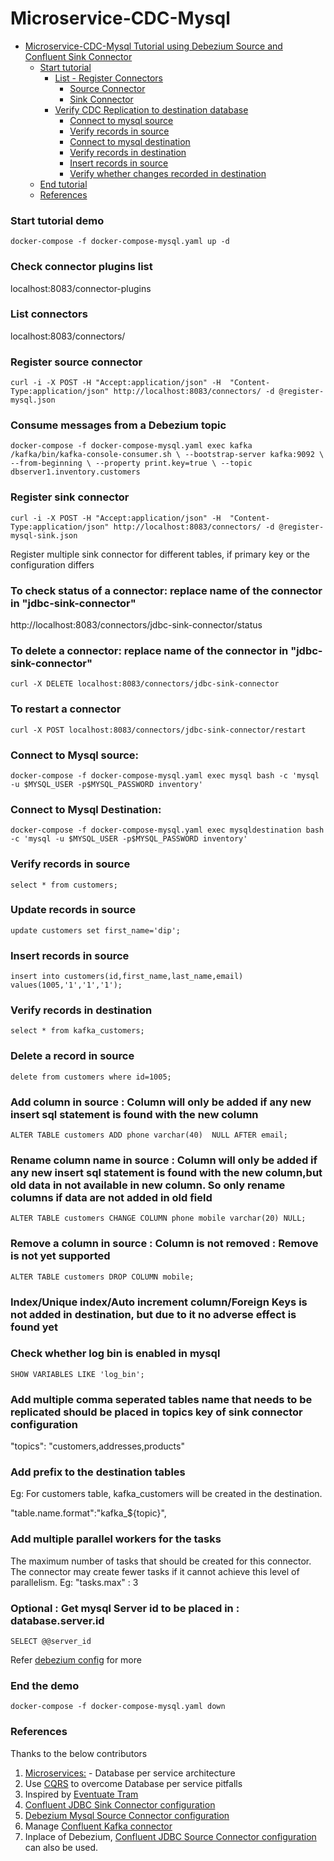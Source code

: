 # Microservice-CDC-Mysql

- [Microservice-CDC-Mysql Tutorial using Debezium Source and Confluent Sink Connector](#microservice-cdc-mysql)
  * [Start tutorial](#start-tutorial-demo)
    + [List - Register Connectors](#list-connectors)
      - [Source Connector](#register-source-connector)
      - [Sink Connector](#register-sink-connector)
    + [Verify CDC Replication to destination database](#using-mysql-and-apicurio-registry)
      - [Connect to mysql source](#connect-to-mysql-source)
      - [Verify records in source](#verify-records-in-source)
      - [Connect to mysql destination](#connect-to-mysql-destination)
      - [Verify records in destination](#verify-records-in-destination)
      - [Insert records in source](#insert-records-in-source)
      - [Verify whether changes recorded in destination](#verify-records-in-destination)
  * [End tutorial](#end-the-demo)
  * [References](#references)

### Start tutorial demo
`docker-compose -f docker-compose-mysql.yaml up -d`

### Check connector plugins list
localhost:8083/connector-plugins

### List connectors
localhost:8083/connectors/

### Register source connector
`curl -i -X POST -H "Accept:application/json" -H  "Content-Type:application/json" http://localhost:8083/connectors/ -d @register-mysql.json`

### Consume messages from a Debezium topic
`docker-compose -f docker-compose-mysql.yaml exec kafka /kafka/bin/kafka-console-consumer.sh \
    --bootstrap-server kafka:9092 \
    --from-beginning \
    --property print.key=true \
    --topic dbserver1.inventory.customers`

### Register sink connector
`curl -i -X POST -H "Accept:application/json" -H  "Content-Type:application/json" http://localhost:8083/connectors/ -d @register-mysql-sink.json`

Register multiple sink connector for different tables, if primary key or the configuration differs

### To check status of a connector: replace name of the connector in "jdbc-sink-connector"
http://localhost:8083/connectors/jdbc-sink-connector/status

### To delete a connector: replace name of the connector in "jdbc-sink-connector"
`curl -X DELETE localhost:8083/connectors/jdbc-sink-connector`

### To restart a connector
`curl -X POST localhost:8083/connectors/jdbc-sink-connector/restart`

### Connect to Mysql source:
`docker-compose -f docker-compose-mysql.yaml exec mysql bash -c 'mysql -u $MYSQL_USER -p$MYSQL_PASSWORD inventory'`

### Connect to Mysql Destination:
`docker-compose -f docker-compose-mysql.yaml exec mysqldestination bash -c 'mysql -u $MYSQL_USER -p$MYSQL_PASSWORD inventory'`

### Verify records in source
`select * from customers;`

### Update records in source
`update customers set first_name='dip';`

### Insert records in source
`insert into customers(id,first_name,last_name,email) values(1005,'1','1','1');`

### Verify records in destination
`select * from kafka_customers;`

### Delete a record in source
`delete from customers where id=1005;` 

### Add column in source : Column will only be added if any new insert sql statement is found with the new column
`ALTER TABLE customers
  ADD phone varchar(40)  NULL
    AFTER email;`
    
### Rename column name in source : Column will only be added if any new insert sql statement is found with the new column,but old data in not available in new column. So only rename columns if data are not added in old field
`ALTER TABLE customers
  CHANGE COLUMN phone mobile
    varchar(20) NULL;`
    
### Remove a column in source : Column is not removed : Remove is not yet supported
`ALTER TABLE customers
  DROP COLUMN mobile;`    
  
### Index/Unique index/Auto increment column/Foreign Keys is not added in destination, but due to it no adverse effect is found yet

### Check whether log bin is enabled in mysql
`SHOW VARIABLES LIKE 'log_bin';`

### Add multiple comma seperated tables name that needs to be replicated should be placed in topics key of sink connector configuration 
"topics": "customers,addresses,products"

### Add prefix to the destination tables

Eg: For customers table, kafka_customers will be created in the destination.

"table.name.format":"kafka_${topic}",

### Add multiple parallel workers for the tasks
The maximum number of tasks that should be created for this connector. The connector may create fewer tasks if it cannot achieve this level of parallelism.
Eg:
"tasks.max" : 3

### Optional : Get mysql Server id to be placed in : database.server.id
`SELECT @@server_id`

Refer [debezium config](https://debezium.io/documentation/reference/1.1/connectors/mysql.html#mysql-property-database-server-id:~:text=A%20numeric%20ID%20of%20this%20database,we%20recommend%20setting%20an%20explicit%20value.) for more

### End the demo
`docker-compose -f docker-compose-mysql.yaml down`

### References
Thanks to the below contributors

1. [Microservices:](https://microservices.io/patterns/data/database-per-service.html) - Database per service architecture
2. Use [CQRS](https://microservices.io/patterns/data/cqrs.html) to overcome Database per service pitfalls
3. Inspired by [Eventuate Tram](https://eventuate.io/abouteventuatetram.html)
4. [Confluent JDBC Sink Connector configuration](https://docs.confluent.io/current/connect/kafka-connect-jdbc/sink-connector/sink_config_options.html#sink-config-options)
5. [Debezium Mysql Source Connector configuration](https://docs.confluent.io/current/connect/kafka-connect-jdbc/sink-connector/sink_config_options.html#sink-config-options)
6. Manage [Confluent Kafka connector](https://docs.confluent.io/3.2.0/connect/managing.html)
7. Inplace of Debezium, [Confluent JDBC Source Connector configuration](https://docs.confluent.io/current/connect/kafka-connect-jdbc/source-connector/source_config_options.html#jdbc-source-configs) can also be used.